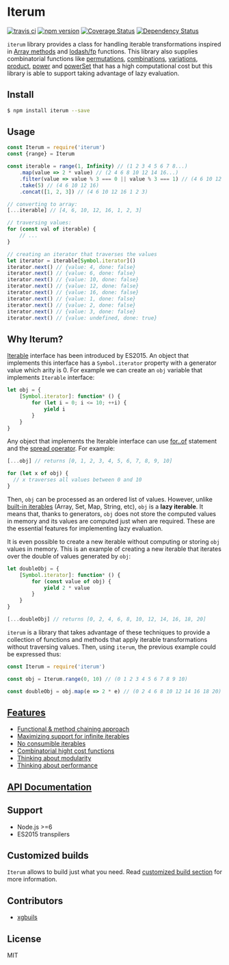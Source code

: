 # Iterum

[![travis ci][1]][2]
[![npm version][3]][4]
[![Coverage Status][5]][6]
[![Dependency Status][7]][8]

`iterum` library provides a class for handling iterable transformations inspired in [Array methods](https://developer.mozilla.org/en-US/docs/Web/JavaScript/Reference/Global_Objects/Array) and [lodash/fp](https://github.com/lodash/lodash/wiki/FP-Guide) functions. This library also supplies combinatorial functions like [permutations](), [combinations](), [variations](), [product](), [power]() and [powerSet]() that has a high computational cost but this library is able to support taking advantage of lazy evaluation.

## Install

``` bash
$ npm install iterum --save
```

## Usage
``` javascript
const Iterum = require('iterum')
const {range} = Iterum

const iterable = range(1, Infinity) // (1 2 3 4 5 6 7 8...)
    .map(value => 2 * value) // (2 4 6 8 10 12 14 16...)
    .filter(value => value % 3 === 0 || value % 3 === 1) // (4 6 10 12 16...)
    .take(5) // (4 6 10 12 16)
    .concat([1, 2, 3]) // (4 6 10 12 16 1 2 3)

// converting to array:
[...iterable] // [4, 6, 10, 12, 16, 1, 2, 3]

// traversing values:
for (const val of iterable) {
    // ...
}

// creating an iterator that traverses the values
let iterator = iterable[Symbol.iterator]()
iterator.next() // {value: 4, done: false}
iterator.next() // {value: 6, done: false}
iterator.next() // {value: 10, done: false}
iterator.next() // {value: 12, done: false}
iterator.next() // {value: 16, done: false}
iterator.next() // {value: 1, done: false}
iterator.next() // {value: 2, done: false}
iterator.next() // {value: 3, done: false}
iterator.next() // {value: undefined, done: true}
```

## Why Iterum?
[Iterable](https://developer.mozilla.org/en-US/docs/Web/JavaScript/Reference/Iteration_protocols#The_iterable_protocol) interface has been introduced by ES2015. An object that implements this interface has a `Symbol.iterator` property with a generator value which arity is 0. For example we can create an `obj` variable that implements `Iterable` interface:

``` javascript
let obj = {
    [Symbol.iterator]: function* () {
        for (let i = 0; i <= 10; ++i) {
            yield i
        }
    }
}
```

Any object that implements the Iterable interface can use [for..of](https://developer.mozilla.org/en-US/docs/Web/JavaScript/Reference/Statements/for...of) statement and the [spread operator](https://developer.mozilla.org/en-US/docs/Web/JavaScript/Reference/Operators/Spread_operator). For example:

``` javascript
[...obj] // returns [0, 1, 2, 3, 4, 5, 6, 7, 8, 9, 10]

for (let x of obj) {
  // x traverses all values between 0 and 10
}
```

Then, `obj` can be processed as an ordered list of values. However, unlike [built-in iterables](https://developer.mozilla.org/en-US/docs/Web/JavaScript/Reference/Iteration_protocols#Built-in_iterables) (Array, Set, Map, String, etc), `obj` is a **lazy iterable**. It means that, thanks to generators, `obj` does not store the computed values in memory and its values are computed just when are required. These are the essential features for implementing lazy evaluation.

It is even possible to create a new iterable without computing or storing `obj` values in memory. This is an example of creating a new iterable that iterates over the double of values generated by `obj`:

``` javascript
let doubleObj = {
    [Symbol.iterator]: function* () {
        for (const value of obj) {
            yield 2 * value
        }
    }
}

[...doubleObj] // returns [0, 2, 4, 6, 8, 10, 12, 14, 16, 18, 20]
```

`iterum` is a library that takes advantage of these techniques to provide a collection of functions and methods that apply iterable transformations without traversing values. Then, using `iterum`, the previous example could be expressed thus:

``` javascript
const Iterum = require('iterum')

const obj = Iterum.range(0, 10) // (0 1 2 3 4 5 6 7 8 9 10)

const doubleObj = obj.map(e => 2 * e) // (0 2 4 6 8 10 12 14 16 18 20)
```

## [Features](doc/features.md)
- [Functional & method chaining approach
](doc/features.md)
- [Maximizing support for infinite iterables](doc/features.md)
- [No consumible iterables](doc/features.md)
- [Combinatorial hight cost functions](doc/features.md)
- [Thinking about modularity](doc/features.md)
- [Thinking about performance](doc/features.md)

## [API Documentation](doc/API.md)

## Support
- Node.js >=6
- ES2015 transpilers

## Customized builds
`Iterum` allows to build just what you need. Read [customized build section](doc/customized_builds.md) for more information.

## Contributors
- [xgbuils](https://github.com/xgbuils)

## License
MIT

  [1]: https://travis-ci.org/xgbuils/iterum.svg?branch=master
  [2]: https://travis-ci.org/xgbuils/iterum
  [3]: https://badge.fury.io/js/iterum.svg
  [4]: https://badge.fury.io/js/iterum
  [5]: https://coveralls.io/repos/github/xgbuils/iterum/badge.svg?branch=master
  [6]: https://coveralls.io/github/xgbuils/iterum?branch=master
  [7]: https://david-dm.org/xgbuils/iterum.svg
  [8]: https://david-dm.org/xgbuils/iterum
  